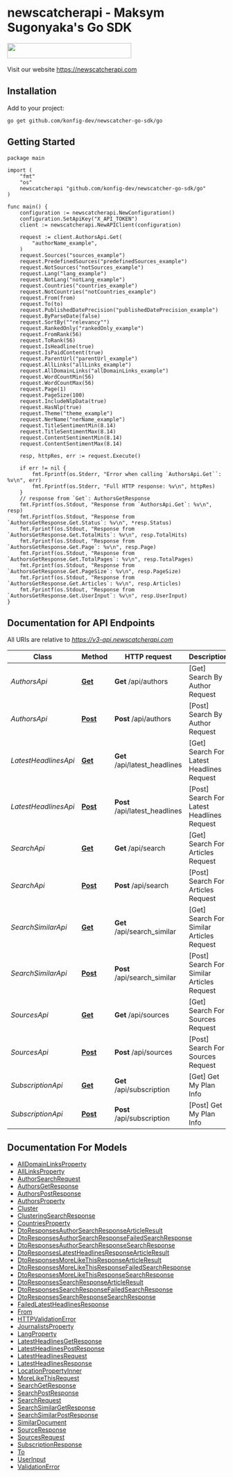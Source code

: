 # newscatcherapi - Maksym Sugonyaka's Go SDK

<img src='https://uploads-ssl.webflow.com/6429857b17973b636c2195c5/646c6f1eb774ff2f2997bec5_newscatcher_.svg' width='286' height='35' /> <br>  <br>Visit our website  <a href='https://newscatcherapi.com'>https://newscatcherapi.com</a>


## Installation

Add to your project:

```shell
go get github.com/konfig-dev/newscatcher-go-sdk/go
```

## Getting Started

```golang
package main

import (
    "fmt"
    "os"
    newscatcherapi "github.com/konfig-dev/newscatcher-go-sdk/go"
)

func main() {
    configuration := newscatcherapi.NewConfiguration()
    configuration.SetApiKey("X_API_TOKEN")
    client := newscatcherapi.NewAPIClient(configuration)

    request := client.AuthorsApi.Get(
        "authorName_example",
    )
    request.Sources("sources_example")
    request.PredefinedSources("predefinedSources_example")
    request.NotSources("notSources_example")
    request.Lang("lang_example")
    request.NotLang("notLang_example")
    request.Countries("countries_example")
    request.NotCountries("notCountries_example")
    request.From(from)
    request.To(to)
    request.PublishedDatePrecision("publishedDatePrecision_example")
    request.ByParseDate(false)
    request.SortBy(""relevancy"")
    request.RankedOnly("rankedOnly_example")
    request.FromRank(56)
    request.ToRank(56)
    request.IsHeadline(true)
    request.IsPaidContent(true)
    request.ParentUrl("parentUrl_example")
    request.AllLinks("allLinks_example")
    request.AllDomainLinks("allDomainLinks_example")
    request.WordCountMin(56)
    request.WordCountMax(56)
    request.Page(1)
    request.PageSize(100)
    request.IncludeNlpData(true)
    request.HasNlp(true)
    request.Theme("theme_example")
    request.NerName("nerName_example")
    request.TitleSentimentMin(8.14)
    request.TitleSentimentMax(8.14)
    request.ContentSentimentMin(8.14)
    request.ContentSentimentMax(8.14)
    
    resp, httpRes, err := request.Execute()

    if err != nil {
        fmt.Fprintf(os.Stderr, "Error when calling `AuthorsApi.Get``: %v\n", err)
        fmt.Fprintf(os.Stderr, "Full HTTP response: %v\n", httpRes)
    }
    // response from `Get`: AuthorsGetResponse
    fmt.Fprintf(os.Stdout, "Response from `AuthorsApi.Get`: %v\n", resp)
    fmt.Fprintf(os.Stdout, "Response from `AuthorsGetResponse.Get.Status`: %v\n", *resp.Status)
    fmt.Fprintf(os.Stdout, "Response from `AuthorsGetResponse.Get.TotalHits`: %v\n", resp.TotalHits)
    fmt.Fprintf(os.Stdout, "Response from `AuthorsGetResponse.Get.Page`: %v\n", resp.Page)
    fmt.Fprintf(os.Stdout, "Response from `AuthorsGetResponse.Get.TotalPages`: %v\n", resp.TotalPages)
    fmt.Fprintf(os.Stdout, "Response from `AuthorsGetResponse.Get.PageSize`: %v\n", resp.PageSize)
    fmt.Fprintf(os.Stdout, "Response from `AuthorsGetResponse.Get.Articles`: %v\n", resp.Articles)
    fmt.Fprintf(os.Stdout, "Response from `AuthorsGetResponse.Get.UserInput`: %v\n", resp.UserInput)
}

```

## Documentation for API Endpoints

All URIs are relative to *https://v3-api.newscatcherapi.com*

Class | Method | HTTP request | Description
------------ | ------------- | ------------- | -------------
*AuthorsApi* | [**Get**](docs/AuthorsApi.md#get) | **Get** /api/authors | [Get] Search By Author Request
*AuthorsApi* | [**Post**](docs/AuthorsApi.md#post) | **Post** /api/authors | [Post] Search By Author Request
*LatestHeadlinesApi* | [**Get**](docs/LatestHeadlinesApi.md#get) | **Get** /api/latest_headlines | [Get] Search For Latest Headlines Request
*LatestHeadlinesApi* | [**Post**](docs/LatestHeadlinesApi.md#post) | **Post** /api/latest_headlines | [Post] Search For Latest Headlines Request
*SearchApi* | [**Get**](docs/SearchApi.md#get) | **Get** /api/search | [Get] Search For Articles Request
*SearchApi* | [**Post**](docs/SearchApi.md#post) | **Post** /api/search | [Post] Search For Articles Request
*SearchSimilarApi* | [**Get**](docs/SearchSimilarApi.md#get) | **Get** /api/search_similar | [Get] Search For Similar Articles Request
*SearchSimilarApi* | [**Post**](docs/SearchSimilarApi.md#post) | **Post** /api/search_similar | [Post] Search For Similar Articles Request
*SourcesApi* | [**Get**](docs/SourcesApi.md#get) | **Get** /api/sources | [Get] Search For Sources Request
*SourcesApi* | [**Post**](docs/SourcesApi.md#post) | **Post** /api/sources | [Post] Search For Sources Request
*SubscriptionApi* | [**Get**](docs/SubscriptionApi.md#get) | **Get** /api/subscription | [Get] Get My Plan Info
*SubscriptionApi* | [**Post**](docs/SubscriptionApi.md#post) | **Post** /api/subscription | [Post] Get My Plan Info


## Documentation For Models

 - [AllDomainLinksProperty](docs/AllDomainLinksProperty.md)
 - [AllLinksProperty](docs/AllLinksProperty.md)
 - [AuthorSearchRequest](docs/AuthorSearchRequest.md)
 - [AuthorsGetResponse](docs/AuthorsGetResponse.md)
 - [AuthorsPostResponse](docs/AuthorsPostResponse.md)
 - [AuthorsProperty](docs/AuthorsProperty.md)
 - [Cluster](docs/Cluster.md)
 - [ClusteringSearchResponse](docs/ClusteringSearchResponse.md)
 - [CountriesProperty](docs/CountriesProperty.md)
 - [DtoResponsesAuthorSearchResponseArticleResult](docs/DtoResponsesAuthorSearchResponseArticleResult.md)
 - [DtoResponsesAuthorSearchResponseFailedSearchResponse](docs/DtoResponsesAuthorSearchResponseFailedSearchResponse.md)
 - [DtoResponsesAuthorSearchResponseSearchResponse](docs/DtoResponsesAuthorSearchResponseSearchResponse.md)
 - [DtoResponsesLatestHeadlinesResponseArticleResult](docs/DtoResponsesLatestHeadlinesResponseArticleResult.md)
 - [DtoResponsesMoreLikeThisResponseArticleResult](docs/DtoResponsesMoreLikeThisResponseArticleResult.md)
 - [DtoResponsesMoreLikeThisResponseFailedSearchResponse](docs/DtoResponsesMoreLikeThisResponseFailedSearchResponse.md)
 - [DtoResponsesMoreLikeThisResponseSearchResponse](docs/DtoResponsesMoreLikeThisResponseSearchResponse.md)
 - [DtoResponsesSearchResponseArticleResult](docs/DtoResponsesSearchResponseArticleResult.md)
 - [DtoResponsesSearchResponseFailedSearchResponse](docs/DtoResponsesSearchResponseFailedSearchResponse.md)
 - [DtoResponsesSearchResponseSearchResponse](docs/DtoResponsesSearchResponseSearchResponse.md)
 - [FailedLatestHeadlinesResponse](docs/FailedLatestHeadlinesResponse.md)
 - [From](docs/From.md)
 - [HTTPValidationError](docs/HTTPValidationError.md)
 - [JournalistsProperty](docs/JournalistsProperty.md)
 - [LangProperty](docs/LangProperty.md)
 - [LatestHeadlinesGetResponse](docs/LatestHeadlinesGetResponse.md)
 - [LatestHeadlinesPostResponse](docs/LatestHeadlinesPostResponse.md)
 - [LatestHeadlinesRequest](docs/LatestHeadlinesRequest.md)
 - [LatestHeadlinesResponse](docs/LatestHeadlinesResponse.md)
 - [LocationPropertyInner](docs/LocationPropertyInner.md)
 - [MoreLikeThisRequest](docs/MoreLikeThisRequest.md)
 - [SearchGetResponse](docs/SearchGetResponse.md)
 - [SearchPostResponse](docs/SearchPostResponse.md)
 - [SearchRequest](docs/SearchRequest.md)
 - [SearchSimilarGetResponse](docs/SearchSimilarGetResponse.md)
 - [SearchSimilarPostResponse](docs/SearchSimilarPostResponse.md)
 - [SimilarDocument](docs/SimilarDocument.md)
 - [SourceResponse](docs/SourceResponse.md)
 - [SourcesRequest](docs/SourcesRequest.md)
 - [SubscriptionResponse](docs/SubscriptionResponse.md)
 - [To](docs/To.md)
 - [UserInput](docs/UserInput.md)
 - [ValidationError](docs/ValidationError.md)
